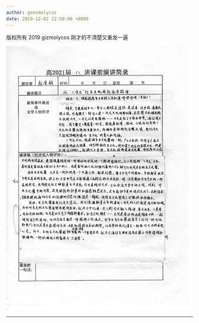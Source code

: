 ```yaml
---
author: geezmolycos
date: 2019-12-02 22:50:00 +0800
---
```


版权所有 2019 gizmolycos 刚才的不清楚又重发一遍

![](/assets/images/qq-zone/2019-12-02.jpg)

---
